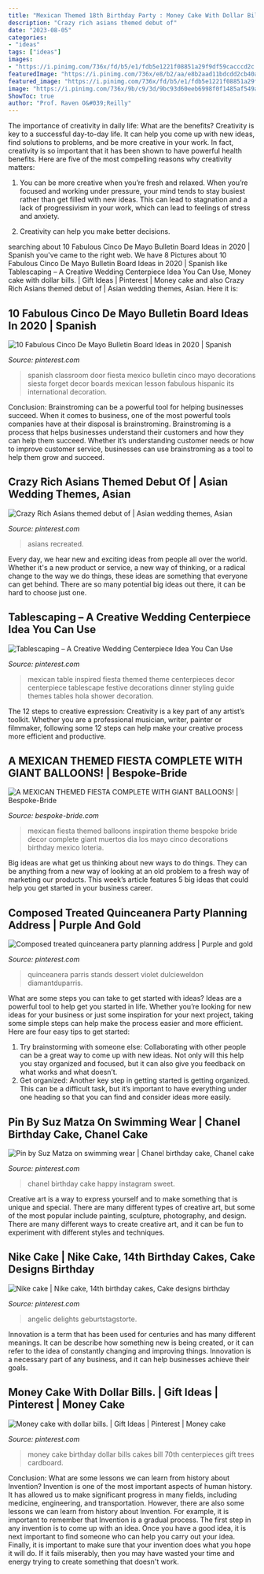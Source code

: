 ```yaml
---
title: "Mexican Themed 18th Birthday Party : Money Cake With Dollar Bills."
description: "Crazy rich asians themed debut of"
date: "2023-08-05"
categories:
- "ideas"
tags: ["ideas"]
images:
- "https://i.pinimg.com/736x/fd/b5/e1/fdb5e1221f08851a29f9df59cacccd2c.jpg"
featuredImage: "https://i.pinimg.com/736x/e8/b2/aa/e8b2aad11bdcdd2cb40a991c6cf0d2a2.jpg"
featured_image: "https://i.pinimg.com/736x/fd/b5/e1/fdb5e1221f08851a29f9df59cacccd2c.jpg"
image: "https://i.pinimg.com/736x/9b/c9/3d/9bc93d60eeb6998f0f1485af549a4dfd.jpg"
ShowToc: true
author: "Prof. Raven O&#039;Reilly"
---
```



The importance of creativity in daily life: What are the benefits?
Creativity is key to a successful day-to-day life. It can help you come up with new ideas, find solutions to problems, and be more creative in your work. In fact, creativity is so important that it has been shown to have powerful health benefits. Here are five of the most compelling reasons why creativity matters: 
1. You can be more creative when you’re fresh and relaxed. When you’re focused and working under pressure, your mind tends to stay busiest rather than get filled with new ideas. This can lead to stagnation and a lack of progressivism in your work, which can lead to feelings of stress and anxiety. 

2. Creativity can help you make better decisions.

	

		
searching about 10 Fabulous Cinco De Mayo Bulletin Board Ideas in 2020 | Spanish you've came to the right web. We have 8 Pictures about 10 Fabulous Cinco De Mayo Bulletin Board Ideas in 2020 | Spanish like Tablescaping – A Creative Wedding Centerpiece Idea You Can Use, Money cake with dollar bills. | Gift Ideas | Pinterest | Money cake and also Crazy Rich Asians themed debut of | Asian wedding themes, Asian. Here it is:
		
    
## 10 Fabulous Cinco De Mayo Bulletin Board Ideas In 2020 | Spanish

<img loading=lazy src="https://i.pinimg.com/736x/a8/3f/2f/a83f2fd5d272db2439eb4856d3ebff64.jpg" onerror="this.onerror=null;this.src='https://tse1.mm.bing.net/th?id=OIP.EcTyadd5JhackTaw-7urMwHaJ6&amp;pid=15.1';" alt="10 Fabulous Cinco De Mayo Bulletin Board Ideas in 2020 | Spanish">

_Source: pinterest.com_

>spanish classroom door fiesta mexico bulletin cinco mayo decorations siesta forget decor boards mexican lesson fabulous hispanic its international decoration. 

	

Conclusion: Brainstroming can be a powerful tool for helping businesses succeed.
When it comes to business, one of the most powerful tools companies have at their disposal is brainstroming. Brainstroming is a process that helps businesses understand their customers and how they can help them succeed. Whether it’s understanding customer needs or how to improve customer service, businesses can use brainstroming as a tool to help them grow and succeed.

    
## Crazy Rich Asians Themed Debut Of | Asian Wedding Themes, Asian

<img loading=lazy src="https://i.pinimg.com/736x/9b/c9/3d/9bc93d60eeb6998f0f1485af549a4dfd.jpg" onerror="this.onerror=null;this.src='https://tse1.mm.bing.net/th?id=OIP.zVqQZPbL0LSS9P4p6jLutwHaLG&amp;pid=15.1';" alt="Crazy Rich Asians themed debut of | Asian wedding themes, Asian">

_Source: pinterest.com_

>asians recreated. 

	

Every day, we hear new and exciting ideas from people all over the world. Whether it's a new product or service, a new way of thinking, or a radical change to the way we do things, these ideas are something that everyone can get behind. There are so many potential big ideas out there, it can be hard to choose just one.

    
## Tablescaping – A Creative Wedding Centerpiece Idea You Can Use

<img loading=lazy src="https://i.pinimg.com/736x/6d/0b/4d/6d0b4da9396735ea083ca799bf039090.jpg" onerror="this.onerror=null;this.src='https://tse3.mm.bing.net/th?id=OIP.LGZnjxa4xQ3rOpfwGu0G5AHaKX&amp;pid=15.1';" alt="Tablescaping – A Creative Wedding Centerpiece Idea You Can Use">

_Source: pinterest.com_

>mexican table inspired fiesta themed theme centerpieces decor centerpiece tablescape festive decorations dinner styling guide themes tables hola shower decoration. 

	

The 12 steps to creative expression:
Creativity is a key part of any artist’s toolkit. Whether you are a professional musician, writer, painter or filmmaker, following some 12 steps can help make your creative process more efficient and productive.

    
## A MEXICAN THEMED FIESTA COMPLETE WITH GIANT BALLOONS! | Bespoke-Bride

<img loading=lazy src="https://www.bespoke-bride.com/wp-content/uploads/2015/05/Mexican-Fiesta-Wedding-Inspiration-Giant-Balloons-Cinco-De-Mayo-Dia-De-Los-Muertos_-4.jpg" onerror="this.onerror=null;this.src='https://tse2.mm.bing.net/th?id=OIP.8YgBUoy-4cQPykn9QgVFUgHaLH&amp;pid=15.1';" alt="A MEXICAN THEMED FIESTA COMPLETE WITH GIANT BALLOONS! | Bespoke-Bride">

_Source: bespoke-bride.com_

>mexican fiesta themed balloons inspiration theme bespoke bride decor complete giant muertos dia los mayo cinco decorations birthday mexico loteria. 

	

Big ideas are what get us thinking about new ways to do things. They can be anything from a new way of looking at an old problem to a fresh way of marketing our products. This week’s article features 5 big ideas that could help you get started in your business career.

    
## Composed Treated Quinceanera Party Planning Address | Purple And Gold

<img loading=lazy src="https://i.pinimg.com/originals/ff/59/13/ff5913dbee0fa2abc6e690e8b20397a7.jpg" onerror="this.onerror=null;this.src='https://tse4.mm.bing.net/th?id=OIP.rKbaQc75J39PCrf_gN-_sAHaJ4&amp;pid=15.1';" alt="Composed treated quinceanera party planning address | Purple and gold">

_Source: pinterest.com_

>quinceanera parris stands dessert violet dulcieweldon diamantduparris. 

	

What are some steps you can take to get started with ideas?
Ideas are a powerful tool to help get you started in life. Whether you’re looking for new ideas for your business or just some inspiration for your next project, taking some simple steps can help make the process easier and more efficient. Here are four easy tips to get started: 
1. Try brainstorming with someone else: Collaborating with other people can be a great way to come up with new ideas. Not only will this help you stay organized and focused, but it can also give you feedback on what works and what doesn’t. 
2. Get organized: Another key step in getting started is getting organized. This can be a difficult task, but it’s important to have everything under one heading so that you can find and consider ideas more easily. 

    
## Pin By Suz Matza On Swimming Wear | Chanel Birthday Cake, Chanel Cake

<img loading=lazy src="https://i.pinimg.com/736x/fd/b5/e1/fdb5e1221f08851a29f9df59cacccd2c.jpg" onerror="this.onerror=null;this.src='https://tse2.mm.bing.net/th?id=OIP.1la9_1KXt1KaM326WNWChAHaH2&amp;pid=15.1';" alt="Pin by Suz Matza on swimming wear | Chanel birthday cake, Chanel cake">

_Source: pinterest.com_

>chanel birthday cake happy instagram sweet. 

	

Creative art is a way to express yourself and to make something that is unique and special. There are many different types of creative art, but some of the most popular include painting, sculpture, photography, and design. There are many different ways to create creative art, and it can be fun to experiment with different styles and techniques.

    
## Nike Cake | Nike Cake, 14th Birthday Cakes, Cake Designs Birthday

<img loading=lazy src="https://i.pinimg.com/736x/e8/b2/aa/e8b2aad11bdcdd2cb40a991c6cf0d2a2.jpg" onerror="this.onerror=null;this.src='https://tse3.mm.bing.net/th?id=OIP.Nwj8TmvghDQwS5kJCP-n3QHaKp&amp;pid=15.1';" alt="Nike cake | Nike cake, 14th birthday cakes, Cake designs birthday">

_Source: pinterest.com_

>angelic delights geburtstagstorte. 

	

Innovation is a term that has been used for centuries and has many different meanings. It can be describe how something new is being created, or it can refer to the idea of constantly changing and improving things. Innovation is a necessary part of any business, and it can help businesses achieve their goals.

    
## Money Cake With Dollar Bills. | Gift Ideas | Pinterest | Money Cake

<img loading=lazy src="https://s-media-cache-ak0.pinimg.com/736x/45/5a/07/455a07b736be70eef1f6bf85a8100a54--money-creation-money-trees.jpg" onerror="this.onerror=null;this.src='https://tse2.mm.bing.net/th?id=OIP.vRMv6c6ahGWyZITvWdmsMwHaJ3&amp;pid=15.1';" alt="Money cake with dollar bills. | Gift Ideas | Pinterest | Money cake">

_Source: pinterest.com_

>money cake birthday dollar bills cakes bill 70th centerpieces gift trees cardboard. 

	

Conclusion: What are some lessons we can learn from history about Invention?
Invention is one of the most important aspects of human history. It has allowed us to make significant progress in many fields, including medicine, engineering, and transportation. However, there are also some lessons we can learn from history about Invention. For example, it is important to remember that Invention is a gradual process. The first step in any invention is to come up with an idea. Once you have a good idea, it is next important to find someone who can help you carry out your idea. Finally, it is important to make sure that your invention does what you hope it will do. If it fails miserably, then you may have wasted your time and energy trying to create something that doesn't work.


